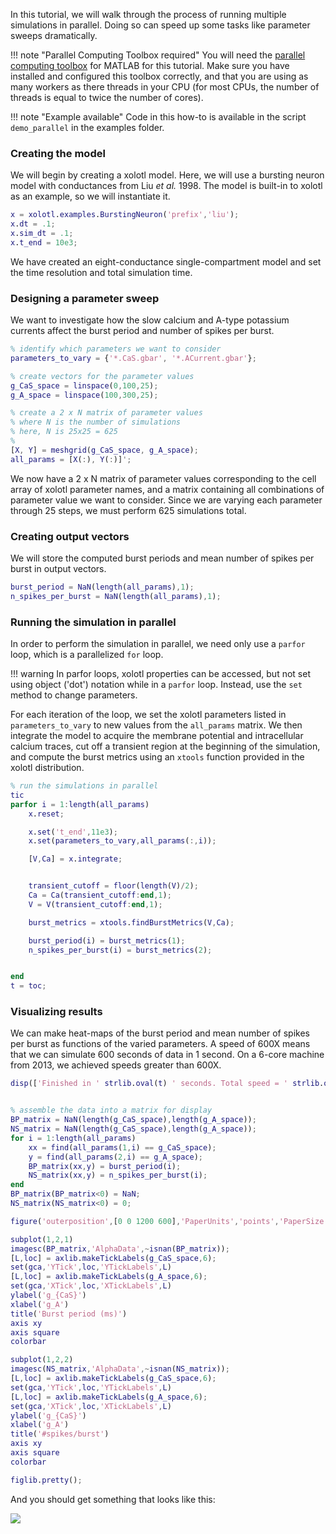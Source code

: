 In this tutorial, we will walk through the process of running multiple simulations in parallel. Doing so can speed up some tasks like parameter sweeps dramatically. 


!!! note "Parallel Computing Toolbox required"
    You will need the [parallel computing toolbox](https://www.mathworks.com/products/parallel-computing.html) for MATLAB for this tutorial. Make sure you have installed and configured this toolbox correctly, and that you are using as many workers as there threads in your CPU (for most CPUs, the number of threads is equal to twice the number of cores). 


!!! note "Example available"
    Code in this how-to is available in the script `demo_parallel` in the examples folder. 



### Creating the model

We will begin by creating a xolotl model.
Here, we will use a bursting neuron model with conductances from Liu *et al.* 1998.
The model is built-in to xolotl as an example, so we will instantiate it.

```matlab
x = xolotl.examples.BurstingNeuron('prefix','liu');
x.dt = .1;
x.sim_dt = .1;
x.t_end = 10e3;
```

We have created an eight-conductance single-compartment model
and set the time resolution and total simulation time.

### Designing a parameter sweep

We want to investigate how the slow calcium and A-type potassium currents affect the burst period and number of spikes per burst.

```matlab
% identify which parameters we want to consider
parameters_to_vary = {'*.CaS.gbar', '*.ACurrent.gbar'};

% create vectors for the parameter values
g_CaS_space = linspace(0,100,25);
g_A_space = linspace(100,300,25);

% create a 2 x N matrix of parameter values
% where N is the number of simulations
% here, N is 25x25 = 625
% 
[X, Y] = meshgrid(g_CaS_space, g_A_space);
all_params = [X(:), Y(:)]';
```

We now have a 2 x N matrix of parameter values corresponding to the
cell array of xolotl parameter names,
and a matrix containing all combinations of parameter value we want to consider.
Since we are varying each parameter through 25 steps, we must perform 625 simulations total.

### Creating output vectors

We will store the computed burst periods and mean number of spikes per burst in output vectors.

```matlab
burst_period = NaN(length(all_params),1);
n_spikes_per_burst = NaN(length(all_params),1);
```

### Running the simulation in parallel

In order to perform the simulation in parallel, we need only use a `parfor` loop,
which is a parallelized `for` loop.

!!! warning
    In parfor loops, xolotl properties can be accessed, but not set using object ('dot') notation while in a `parfor` loop. Instead, use the `set` method to change parameters. 

For each iteration of the loop, we set the xolotl parameters listed in 
`parameters_to_vary` to new values from the `all_params` matrix.
We then integrate the model to acquire the membrane potential and intracellular calcium traces, cut off a transient region at the beginning of the simulation,
and compute the burst metrics using an `xtools` function provided in the xolotl distribution.

```matlab
% run the simulations in parallel
tic
parfor i = 1:length(all_params)
	x.reset;

	x.set('t_end',11e3);
	x.set(parameters_to_vary,all_params(:,i));

	[V,Ca] = x.integrate;


	transient_cutoff = floor(length(V)/2);
	Ca = Ca(transient_cutoff:end,1);
	V = V(transient_cutoff:end,1);

	burst_metrics = xtools.findBurstMetrics(V,Ca);

	burst_period(i) = burst_metrics(1);
	n_spikes_per_burst(i) = burst_metrics(2);


end
t = toc;
```

### Visualizing results

We can make heat-maps of the burst period and mean number of spikes per burst
as functions of the varied parameters.
A speed of 600X means that we can simulate 600 seconds of data in 1 second.
On a 6-core machine from 2013, we achieved speeds greater than 600X.


```matlab
disp(['Finished in ' strlib.oval(t) ' seconds. Total speed = ' strlib.oval((length(all_params)*x.t_end*1e-3)/t)])


% assemble the data into a matrix for display
BP_matrix = NaN(length(g_CaS_space),length(g_A_space));
NS_matrix = NaN(length(g_CaS_space),length(g_A_space));
for i = 1:length(all_params)
	xx = find(all_params(1,i) == g_CaS_space);
	y = find(all_params(2,i) == g_A_space);
	BP_matrix(xx,y) = burst_period(i);
	NS_matrix(xx,y) = n_spikes_per_burst(i);
end
BP_matrix(BP_matrix<0) = NaN;
NS_matrix(NS_matrix<0) = 0;

figure('outerposition',[0 0 1200 600],'PaperUnits','points','PaperSize',[1200 600]); hold on

subplot(1,2,1)
imagesc(BP_matrix,'AlphaData',~isnan(BP_matrix));
[L,loc] = axlib.makeTickLabels(g_CaS_space,6);
set(gca,'YTick',loc,'YTickLabels',L)
[L,loc] = axlib.makeTickLabels(g_A_space,6);
set(gca,'XTick',loc,'XTickLabels',L)
ylabel('g_{CaS}')
xlabel('g_A')
title('Burst period (ms)')
axis xy
axis square
colorbar

subplot(1,2,2)
imagesc(NS_matrix,'AlphaData',~isnan(NS_matrix));
[L,loc] = axlib.makeTickLabels(g_CaS_space,6);
set(gca,'YTick',loc,'YTickLabels',L)
[L,loc] = axlib.makeTickLabels(g_A_space,6);
set(gca,'XTick',loc,'XTickLabels',L)
ylabel('g_{CaS}')
xlabel('g_A')
title('#spikes/burst')
axis xy
axis square
colorbar

figlib.pretty();
```

And you should get something that looks like this:

![](https://user-images.githubusercontent.com/6005346/62243615-a88b6d00-b3ab-11e9-94a8-828cb41acc60.png)
